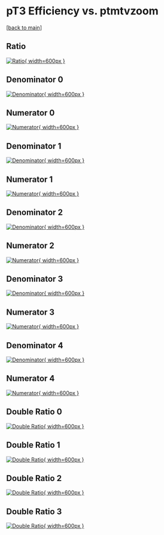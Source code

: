 # pT3 Efficiency vs. ptmtvzoom

[[back to main](./)]



## Ratio

[![Ratio](../mtv/var/pT3_base_211_-1_eff_ptmtvzoom.png){ width=600px }](../mtv/var/pT3_base_211_-1_eff_ptmtvzoom.pdf)

## Denominator 0

[![Denominator](../mtv/den/pT3_base_211_-1_eff_ptmtvzoom_den0.png){ width=600px }](../mtv/den/pT3_base_211_-1_eff_ptmtvzoom_den0.pdf)

## Numerator 0

[![Numerator](../mtv/num/pT3_base_211_-1_eff_ptmtvzoom_num0.png){ width=600px }](../mtv/num/pT3_base_211_-1_eff_ptmtvzoom_num0.pdf)

## Denominator 1

[![Denominator](../mtv/den/pT3_base_211_-1_eff_ptmtvzoom_den1.png){ width=600px }](../mtv/den/pT3_base_211_-1_eff_ptmtvzoom_den1.pdf)

## Numerator 1

[![Numerator](../mtv/num/pT3_base_211_-1_eff_ptmtvzoom_num1.png){ width=600px }](../mtv/num/pT3_base_211_-1_eff_ptmtvzoom_num1.pdf)

## Denominator 2

[![Denominator](../mtv/den/pT3_base_211_-1_eff_ptmtvzoom_den2.png){ width=600px }](../mtv/den/pT3_base_211_-1_eff_ptmtvzoom_den2.pdf)

## Numerator 2

[![Numerator](../mtv/num/pT3_base_211_-1_eff_ptmtvzoom_num2.png){ width=600px }](../mtv/num/pT3_base_211_-1_eff_ptmtvzoom_num2.pdf)

## Denominator 3

[![Denominator](../mtv/den/pT3_base_211_-1_eff_ptmtvzoom_den3.png){ width=600px }](../mtv/den/pT3_base_211_-1_eff_ptmtvzoom_den3.pdf)

## Numerator 3

[![Numerator](../mtv/num/pT3_base_211_-1_eff_ptmtvzoom_num3.png){ width=600px }](../mtv/num/pT3_base_211_-1_eff_ptmtvzoom_num3.pdf)

## Denominator 4

[![Denominator](../mtv/den/pT3_base_211_-1_eff_ptmtvzoom_den4.png){ width=600px }](../mtv/den/pT3_base_211_-1_eff_ptmtvzoom_den4.pdf)

## Numerator 4

[![Numerator](../mtv/num/pT3_base_211_-1_eff_ptmtvzoom_num4.png){ width=600px }](../mtv/num/pT3_base_211_-1_eff_ptmtvzoom_num4.pdf)

## Double Ratio 0

[![Double Ratio](../mtv/ratio/pT3_base_211_-1_eff_ptmtvzoom_ratio0.png){ width=600px }](../mtv/ratio/pT3_base_211_-1_eff_ptmtvzoom_ratio0.pdf)

## Double Ratio 1

[![Double Ratio](../mtv/ratio/pT3_base_211_-1_eff_ptmtvzoom_ratio1.png){ width=600px }](../mtv/ratio/pT3_base_211_-1_eff_ptmtvzoom_ratio1.pdf)

## Double Ratio 2

[![Double Ratio](../mtv/ratio/pT3_base_211_-1_eff_ptmtvzoom_ratio2.png){ width=600px }](../mtv/ratio/pT3_base_211_-1_eff_ptmtvzoom_ratio2.pdf)

## Double Ratio 3

[![Double Ratio](../mtv/ratio/pT3_base_211_-1_eff_ptmtvzoom_ratio3.png){ width=600px }](../mtv/ratio/pT3_base_211_-1_eff_ptmtvzoom_ratio3.pdf)

